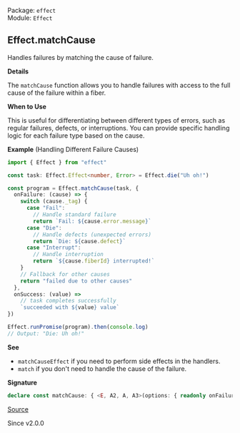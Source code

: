 Package: `effect`<br />
Module: `Effect`<br />

## Effect.matchCause

Handles failures by matching the cause of failure.

**Details**

The `matchCause` function allows you to handle failures with access to the
full cause of the failure within a fiber.

**When to Use**

This is useful for differentiating between different types of errors, such as
regular failures, defects, or interruptions. You can provide specific
handling logic for each failure type based on the cause.

**Example** (Handling Different Failure Causes)

```ts
import { Effect } from "effect"

const task: Effect.Effect<number, Error> = Effect.die("Uh oh!")

const program = Effect.matchCause(task, {
  onFailure: (cause) => {
    switch (cause._tag) {
      case "Fail":
        // Handle standard failure
        return `Fail: ${cause.error.message}`
      case "Die":
        // Handle defects (unexpected errors)
        return `Die: ${cause.defect}`
      case "Interrupt":
        // Handle interruption
        return `${cause.fiberId} interrupted!`
    }
    // Fallback for other causes
    return "failed due to other causes"
  },
  onSuccess: (value) =>
    // task completes successfully
    `succeeded with ${value} value`
})

Effect.runPromise(program).then(console.log)
// Output: "Die: Uh oh!"
```

**See**

- `matchCauseEffect` if you need to perform side effects in the
handlers.
- `match` if you don't need to handle the cause of the failure.

**Signature**

```ts
declare const matchCause: { <E, A2, A, A3>(options: { readonly onFailure: (cause: Cause.Cause<E>) => A2; readonly onSuccess: (a: A) => A3; }): <R>(self: Effect<A, E, R>) => Effect<A2 | A3, never, R>; <A, E, R, A2, A3>(self: Effect<A, E, R>, options: { readonly onFailure: (cause: Cause.Cause<E>) => A2; readonly onSuccess: (a: A) => A3; }): Effect<A2 | A3, never, R>; }
```

[Source](https://github.com/Effect-TS/effect/tree/main/packages/effect/src/Effect.ts#L10626)

Since v2.0.0